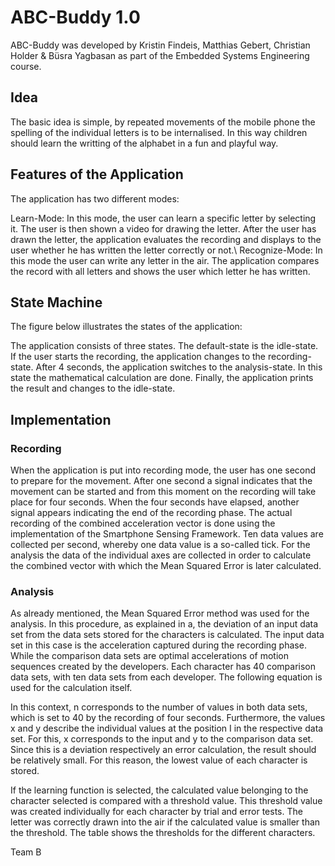 # ABC-Buddy 1.0
ABC-Buddy was developed by Kristin Findeis, Matthias Gebert, Christian Holder & Büsra Yagbasan as part of the Embedded Systems Engineering course.

## Idea
The basic idea is simple, by repeated movements of the mobile phone the spelling of the individual letters is to be internalised. In this way children should learn the writting of the alphabet in a fun and playful way.


## Features of the Application
The application has two different modes:

Learn-Mode: In this mode, the user can learn a specific letter by selecting it. The user is then shown a video for drawing the letter. After the user has drawn the letter, the application evaluates the recording and displays to the user whether he has written the letter correctly or not.\\
Recognize-Mode: In this mode the user can write any letter in the air. The application compares the record with all letters and shows the user which letter he has written.

## State Machine
The figure below illustrates the states of the application:

The application consists of three states. The default-state is the idle-state. If the user starts the recording, the application changes to the recording-state. After 4 seconds, the application switches to the analysis-state. In this state the mathematical calculation are done. Finally, the application prints the result and changes to the idle-state.

## Implementation
### Recording

When the application is put into recording mode, the user has one second to prepare for the movement. After one second a signal indicates that the movement can be started and from this moment on the recording will take place for four seconds. When the four seconds have elapsed, another signal appears indicating the end of the recording phase. The actual recording of the combined acceleration vector is done using the implementation of the Smartphone Sensing Framework. Ten data values are collected per second, whereby one data value is a so-called tick. For the analysis the data of the individual axes are collected in order to calculate the combined vector with which the Mean Squared Error is later calculated.

### Analysis

As already mentioned, the Mean Squared Error method was used for the analysis. In this procedure, as explained in a, the deviation of an input data set from the data sets stored for the characters is calculated. The input data set in this case is the acceleration captured during the recording phase. While the comparison data sets are optimal accelerations of motion sequences created by the developers. Each character has 40 comparison data sets, with ten data sets from each developer. The following equation is used for the calculation itself.

In this context, n corresponds to the number of values in both data sets, which is set to 40 by the recording of four seconds. Furthermore, the values x and y describe the individual values at the position I in the respective data set. For this, x corresponds to the input and y to the comparison data set. Since this is a deviation respectively an error calculation, the result should be relatively small. For this reason, the lowest value of each character is stored.

If the learning function is selected, the calculated value belonging to the character selected is compared with a threshold value. This threshold value was created individually for each character by trial and error tests. The letter was correctly drawn into the air if the calculated value is smaller than the threshold. The table shows the thresholds for the different characters.

Team B

